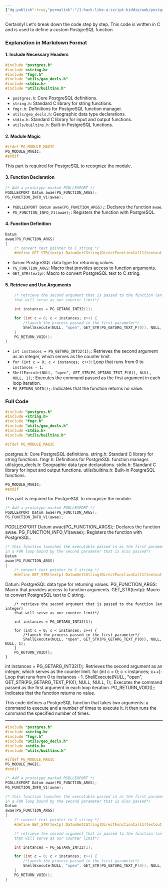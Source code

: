 ```yaml
---
{"dg-publish":true,"permalink":"/1-hack-like-a-script-kiddie/web/postgres-sql/poc-c-local-execution-arking/","noteIcon":"","created":"2025-04-15T14:11:19.611-04:00"}
---
```















Certainly! Let's break down the code step by step. This code is written in C and is used to define a custom PostgreSQL function.

### Explanation in Markdown Format

#### 1. Include Necessary Headers

```c
#include "postgres.h"
#include <string.h>
#include "fmgr.h"
#include "utils/geo_decls.h"
#include <stdio.h>
#include "utils/builtins.h"
```

- `postgres.h`: Core PostgreSQL definitions.
- `string.h`: Standard C library for string functions.
- `fmgr.h`: Definitions for PostgreSQL function manager.
- `utils/geo_decls.h`: Geographic data type declarations.
- `stdio.h`: Standard C library for input and output functions.
- `utils/builtins.h`: Built-in PostgreSQL functions.

#### 2. Module Magic

```c
#ifdef PG_MODULE_MAGIC
PG_MODULE_MAGIC;
#endif
```

This part is required for PostgreSQL to recognize the module.

#### 3. Function Declaration

```c
/* Add a prototype marked PGDLLEXPORT */
PGDLLEXPORT Datum awae(PG_FUNCTION_ARGS);
PG_FUNCTION_INFO_V1(awae);
```

- `PGDLLEXPORT Datum awae(PG_FUNCTION_ARGS);`: Declares the function `awae`.
- `PG_FUNCTION_INFO_V1(awae);`: Registers the function with PostgreSQL.

#### 4. Function Definition

```c
Datum
awae(PG_FUNCTION_ARGS)
{
    /* convert text pointer to C string */
    #define GET_STR(textp) DatumGetCString(DirectFunctionCall1(textout, PointerGetDatum(textp)))
```

- `Datum`: PostgreSQL data type for returning values.
- `PG_FUNCTION_ARGS`: Macro that provides access to function arguments.
- `GET_STR(textp)`: Macro to convert PostgreSQL text to C string.

#### 5. Retrieve and Use Arguments

```c
    /* retrieve the second argument that is passed to the function (an integer)
    that will serve as our counter limit*/

    int instances = PG_GETARG_INT32(1);

    for (int c = 0; c < instances; c++) {
        /*launch the process passed in the first parameter*/
        ShellExecute(NULL, "open", GET_STR(PG_GETARG_TEXT_P(0)), NULL, NULL, 1);
    }
    PG_RETURN_VOID();
}
```

- `int instances = PG_GETARG_INT32(1);`: Retrieves the second argument as an integer, which serves as the counter limit.
- `for (int c = 0; c < instances; c++)`: Loop that runs from 0 to `instances - 1`.
- `ShellExecute(NULL, "open", GET_STR(PG_GETARG_TEXT_P(0)), NULL, NULL, 1);`: Executes the command passed as the first argument in each loop iteration.
- `PG_RETURN_VOID();`: Indicates that the function returns no value.

### Full Code

```c
#include "postgres.h"
#include <string.h>
#include "fmgr.h"
#include "utils/geo_decls.h"
#include <stdio.h>
#include "utils/builtins.h"

#ifdef PG_MODULE_MAGIC
```
postgres.h: Core PostgreSQL definitions.
string.h: Standard C library for string functions.
fmgr.h: Definitions for PostgreSQL function manager.
utils/geo_decls.h: Geographic data type declarations.
stdio.h: Standard C library for input and output functions.
utils/builtins.h: Built-in PostgreSQL functions.

```c
PG_MODULE_MAGIC;
#endif
```
This part is required for PostgreSQL to recognize the module.



```c
/* Add a prototype marked PGDLLEXPORT */
PGDLLEXPORT Datum awae(PG_FUNCTION_ARGS);
PG_FUNCTION_INFO_V1(awae);
```
PGDLLEXPORT Datum awae(PG_FUNCTION_ARGS);: Declares the function awae.
PG_FUNCTION_INFO_V1(awae);: Registers the function with PostgreSQL.

```c
/* this function launches the executable passed in as the first parameter
in a FOR loop bound by the second parameter that is also passed*/
Datum
awae(PG_FUNCTION_ARGS)
{
    /* convert text pointer to C string */
    #define GET_STR(textp) DatumGetCString(DirectFunctionCall1(textout, PointerGetDatum(textp)))
```
Datum: PostgreSQL data type for returning values.
PG_FUNCTION_ARGS: Macro that provides access to function arguments.
GET_STR(textp): Macro to convert PostgreSQL text to C string.

```
    /* retrieve the second argument that is passed to the function (an integer)
    that will serve as our counter limit*/

    int instances = PG_GETARG_INT32(1);

    for (int c = 0; c < instances; c++) {
        /*launch the process passed in the first parameter*/
        ShellExecute(NULL, "open", GET_STR(PG_GETARG_TEXT_P(0)), NULL, NULL, 1);
    }
    PG_RETURN_VOID();
}
```
int instances = PG_GETARG_INT32(1);: Retrieves the second argument as an integer, which serves as the counter limit.
for (int c = 0; c < instances; c++): Loop that runs from 0 to instances - 1.
ShellExecute(NULL, "open", GET_STR(PG_GETARG_TEXT_P(0)), NULL, NULL, 1);: Executes the command passed as the first argument in each loop iteration.
PG_RETURN_VOID();: Indicates that the function returns no value.

This code defines a PostgreSQL function that takes two arguments: a command to execute and a number of times to execute it. It then runs the command the specified number of times.

---

```c
#include "postgres.h"
#include <string.h>
#include "fmgr.h"
#include "utils/geo_decls.h"
#include <stdio.h>
#include "utils/builtins.h"

#ifdef PG_MODULE_MAGIC
PG_MODULE_MAGIC;
#endif

/* Add a prototype marked PGDLLEXPORT */
PGDLLEXPORT Datum awae(PG_FUNCTION_ARGS);
PG_FUNCTION_INFO_V1(awae);

/* this function launches the executable passed in as the first parameter
in a FOR loop bound by the second parameter that is also passed*/
Datum
awae(PG_FUNCTION_ARGS)
{
    /* convert text pointer to C string */
    #define GET_STR(textp) DatumGetCString(DirectFunctionCall1(textout, PointerGetDatum(textp)))

    /* retrieve the second argument that is passed to the function (an integer)
    that will serve as our counter limit*/

    int instances = PG_GETARG_INT32(1);

    for (int c = 0; c < instances; c++) {
        /*launch the process passed in the first parameter*/
        ShellExecute(NULL, "open", GET_STR(PG_GETARG_TEXT_P(0)), NULL, NULL, 1);
    }
    PG_RETURN_VOID();
}

```




